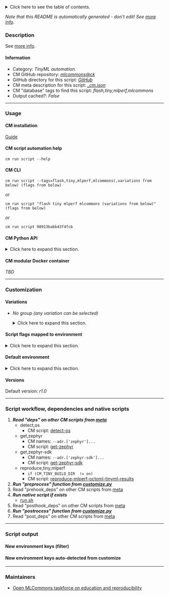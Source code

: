 <details>
<summary>Click here to see the table of contents.</summary>

* [Description](#description)
* [Information](#information)
* [Usage](#usage)
  * [ CM installation](#cm-installation)
  * [ CM script automation help](#cm-script-automation-help)
  * [ CM CLI](#cm-cli)
  * [ CM Python API](#cm-python-api)
  * [ CM modular Docker container](#cm-modular-docker-container)
* [Customization](#customization)
  * [ Variations](#variations)
  * [ Script flags mapped to environment](#script-flags-mapped-to-environment)
  * [ Default environment](#default-environment)
* [Versions](#versions)
* [Script workflow, dependencies and native scripts](#script-workflow-dependencies-and-native-scripts)
* [Script output](#script-output)
* [New environment keys (filter)](#new-environment-keys-(filter))
* [New environment keys auto-detected from customize](#new-environment-keys-auto-detected-from-customize)
* [Maintainers](#maintainers)

</details>

*Note that this README is automatically generated - don't edit! See [more info](README-extra.md).*

### Description


See [more info](README-extra.md).

#### Information

* Category: *TinyML automation.*
* CM GitHub repository: *[mlcommons@ck](https://github.com/mlcommons/ck/tree/master/cm-mlops)*
* GitHub directory for this script: *[GitHub](https://github.com/mlcommons/ck/tree/master/cm-mlops/script/flash-tinyml-binary)*
* CM meta description for this script: *[_cm.json](_cm.json)*
* CM "database" tags to find this script: *flash,tiny,mlperf,mlcommons*
* Output cached?: *False*
___
### Usage

#### CM installation
[Guide](https://github.com/mlcommons/ck/blob/master/docs/installation.md)

#### CM script automation help
```cm run script --help```

#### CM CLI
`cm run script --tags=flash,tiny,mlperf,mlcommons(,variations from below) (flags from below)`

*or*

`cm run script "flash tiny mlperf mlcommons (variations from below)" (flags from below)`

*or*

`cm run script 98913babb43f4fcb`

#### CM Python API

<details>
<summary>Click here to expand this section.</summary>

```python

import cmind

r = cmind.access({'action':'run'
                  'automation':'script',
                  'tags':'flash,tiny,mlperf,mlcommons'
                  'out':'con',
                  ...
                  (other input keys for this script)
                  ...
                 })

if r['return']>0:
    print (r['error'])

```

</details>

#### CM modular Docker container
*TBD*
___
### Customization


#### Variations

  * *No group (any variation can be selected)*
    <details>
    <summary>Click here to expand this section.</summary>

    * `_NRF`
      - Workflow:
    * `_NUCLEO`
      - Workflow:
    * `_ad`
      - Workflow:
    * `_cmsis_nn`
      - Workflow:
    * `_ic`
      - Workflow:
    * `_kws`
      - Workflow:
    * `_native`
      - Workflow:
    * `_vww`
      - Workflow:

    </details>


#### Script flags mapped to environment
<details>
<summary>Click here to expand this section.</summary>

* --**build_dir**=value --> **CM_TINY_BUILD_DIR**=value

**Above CLI flags can be used in the Python CM API as follows:**

```python
r=cm.access({... , "build_dir":...}
```

</details>

#### Default environment

<details>
<summary>Click here to expand this section.</summary>

These keys can be updated via --env.KEY=VALUE or "env" dictionary in @input.json or using script flags.


</details>

#### Versions
Default version: *r1.0*

___
### Script workflow, dependencies and native scripts

  1. ***Read "deps" on other CM scripts from [meta](https://github.com/mlcommons/ck/tree/master/cm-mlops/script/flash-tinyml-binary/_cm.json)***
     * detect,os
       - CM script: [detect-os](https://github.com/mlcommons/ck/tree/master/cm-mlops/script/detect-os)
     * get,zephyr
       * CM names: `--adr.['zephyr']...`
       - CM script: [get-zephyr](https://github.com/mlcommons/ck/tree/master/cm-mlops/script/get-zephyr)
     * get,zephyr-sdk
       * CM names: `--adr.['zephyr-sdk']...`
       - CM script: [get-zephyr-sdk](https://github.com/mlcommons/ck/tree/master/cm-mlops/script/get-zephyr-sdk)
     * reproduce,tiny,mlperf
       * `if (CM_TINY_BUILD_DIR  != on)`
       - CM script: [reproduce-mlperf-octoml-tinyml-results](https://github.com/mlcommons/ck/tree/master/cm-mlops/script/reproduce-mlperf-octoml-tinyml-results)
  1. ***Run "preprocess" function from [customize.py](https://github.com/mlcommons/ck/tree/master/cm-mlops/script/flash-tinyml-binary/customize.py)***
  1. Read "prehook_deps" on other CM scripts from [meta](https://github.com/mlcommons/ck/tree/master/cm-mlops/script/flash-tinyml-binary/_cm.json)
  1. ***Run native script if exists***
     * [run.sh](https://github.com/mlcommons/ck/tree/master/cm-mlops/script/flash-tinyml-binary/run.sh)
  1. Read "posthook_deps" on other CM scripts from [meta](https://github.com/mlcommons/ck/tree/master/cm-mlops/script/flash-tinyml-binary/_cm.json)
  1. ***Run "postrocess" function from [customize.py](https://github.com/mlcommons/ck/tree/master/cm-mlops/script/flash-tinyml-binary/customize.py)***
  1. Read "post_deps" on other CM scripts from [meta](https://github.com/mlcommons/ck/tree/master/cm-mlops/script/flash-tinyml-binary/_cm.json)
___
### Script output
#### New environment keys (filter)

#### New environment keys auto-detected from customize

___
### Maintainers

* [Open MLCommons taskforce on education and reproducibility](https://github.com/mlcommons/ck/blob/master/docs/mlperf-education-workgroup.md)